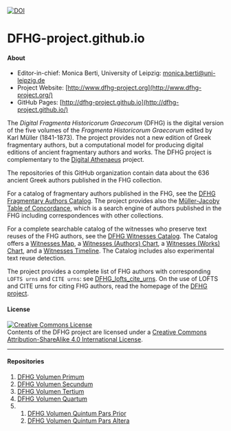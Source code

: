 [![DOI](https://zenodo.org/badge/66142168.svg)](https://zenodo.org/badge/latestdoi/66142168)

# DFHG-project.github.io

#### About

* Editor-in-chief: Monica Berti, University of Leipzig: <monica.berti@uni-leipzig.de>
* Project Website: [http://www.dfhg-project.org](http://www.dfhg-project.org/)
* GitHub Pages: [http://dfhg-project.github.io](http://dfhg-project.github.io/)

The <i>Digital Fragmenta Historicorum Graecorum</i> (DFHG) is the digital version of the five volumes of the <i>Fragmenta Historicorum Graecorum</i> edited by Karl Müller (1841-1873). The project provides not a new edition of Greek fragmentary authors, but a computational model for producing digital editions of ancient fragmentary authors and works. The DFHG project is complementary to the [Digital Athenaeus](http://digitalathenaeus.org/) project.

The repositories of this GitHub organization contain data about the 636 ancient Greek authors published in the FHG collection. 

For a catalog of fragmentary authors published in the FHG, see the [DFHG Fragmentary Authors Catalog](http://www.dfhg-project.org/Fragmentary-Authors-Catalog/). The project provides also the [Müller-Jacoby Table of Concordance](http://www.dfhg-project.org/Mueller-Jacoby-Concordance/), which is a search engine of authors published in the FHG including correspondences with other collections.

For a complete searchable catalog of the witnesses who preserve text reuses of the FHG authors, see the [DFHG Witnesses Catalog](http://www.dfhg-project.org/Witnesses-Catalog/). The Catalog offers a [Witnesses Map](http://www.dfhg-project.org/Witnesses-Catalog/map.php), a [Witnesses (Authors) Chart](http://www.dfhg-project.org/Witnesses-Catalog/authors_chart.php), a [Witnesses (Works) Chart](http://www.dfhg-project.org/Witnesses-Catalog/works_chart.php), and a [Witnesses Timeline](http://www.dfhg-project.org/Witnesses-Catalog/timeline.php). The Catalog includes also experimental text reuse detection. 

The project provides a complete list of FHG authors with corresponding `LOFTS urns` and `CITE urns`: see [DFHG_lofts_cite_urns](https://github.com/DFHG-project/DFHG-project.github.io/blob/master/dfhg_lofts_cite_urns.csv). On the use of LOFTS and CITE urns for citing FHG authors, read the homepage of the [DFHG project](http://www.dfhg-project.org).

#### License

<a rel="license" href="http://creativecommons.org/licenses/by-sa/4.0/"><img alt="Creative Commons License" style="border-width:0" src="https://i.creativecommons.org/l/by-sa/4.0/88x31.png" /></a><br />Contents of the DFHG project are licensed under a <a rel="license" href="http://creativecommons.org/licenses/by-sa/4.0/">Creative Commons Attribution-ShareAlike 4.0 International License</a>.

****
#### Repositories

1. [DFHG Volumen Primum](https://github.com/DFHG-project/volume_1)
2. [DFHG Volumen Secundum](https://github.com/DFHG-project/volume_2)
3. [DFHG Volumen Tertium](https://github.com/DFHG-project/volume_3)
4. [DFHG Volumen Quartum](https://github.com/DFHG-project/volume_4)
5. 1. [DFHG Volumen Quintum Pars Prior](https://github.com/DFHG-project/volume_5_1)
   2. [DFHG Volumen Quintum Pars Altera](https://github.com/DFHG-project/volume_5_2)
